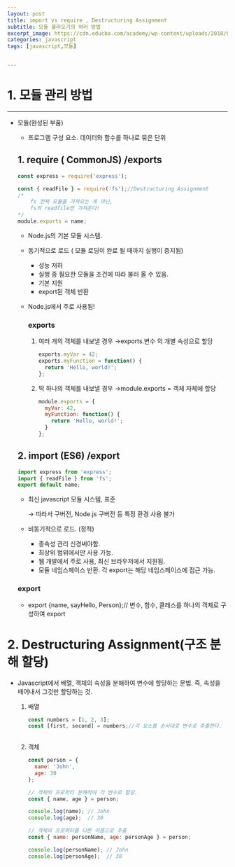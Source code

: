 ```yaml
---
layout: post
title: import vs require , Destructuring Assignment
subtitle: 모듈 불러오기의 여러 방법
excerpt_image: https://cdn.educba.com/academy/wp-content/uploads/2018/09/Require-vs-Import.png
categories: javascript
tags: [javascript,모듈]


---
```


# 1. 모듈 관리 방법

---

- 모듈(완성된 부품)
    - 프로그램 구성 요소. 데이터와 함수를 하나로 묶은 단위
    
    ## 1. require ( CommonJS) /exports
    
    ```jsx
    const express = require('express');
    
    const { readFile } = require('fs');//Destructuring Assignment
    /*  
    	fs 전체 모듈을 가져오는 게 아닌,
    	fs의 readfile만 가져온다!
    */
    module.exports = name;
    ```
    
    - Node.js의 기본 모듈 시스템.
    - 동기적으로 로드 ( 모듈 로딩이 완료 될 때까지 실행이 중지됨)
        - 성능 저하
        - 실행 중 필요한 모듈을 조건에 따라 불러 올 수 있음.
        - 기본 지원
        - export된 객체 반환
    - Node.js에서 주로 사용됨!
        
        ### exports
        
        1. 여러 개의 객체를 내보낼 경우 →exports.변수 의 개별 속성으로 할당
            
            ```jsx
            exports.myVar = 42;
            exports.myFunction = function() {
              return 'Hello, world!';
            };
            ```
            
        2. 딱 하나의 객체를 내보낼 경우 →module.exports = 객체 자체에 할당
            
            ```jsx
            module.exports = {
              myVar: 42,
              myFunction: function() {
                return 'Hello, world!';
              }
            };
            ```
            
    
    ## 2. import (ES6) /export
    
    ```jsx
    import express from 'express';
    import { readFile } from 'fs';
    export default name;
    ```
    
    - 최신 javascript 모듈 시스템, 표준
        
        → 따라서 구버전, Node.js 구버전 등 특정 환경 사용 불가
        
    - 비동기적으로 로드. (정적)
        - 종속성 관리 신경써야함.
        - 최상위 범위에서만 사용 가능.
        - 웹 개발에서 주로 사용, 최신 브라우저에서 지원됨.
        - 모듈 네임스페이스 반환. 각 export는 해당 네임스페이스에 접근 가능.
    
    ### export
    
    - export {name, sayHello, Person};// 변수, 함수, 클래스를 하나의 객체로 구성하여 export
    

# 2. Destructuring Assignment(구조 분해 할당)

- Javascript에서 배열, 객체의 속성을 분해하여 변수에 할당하는 문법. 즉, 속성을 떼어내서 그것만 할당하는 것.
    1. 배열
        
        ```jsx
        const numbers = [1, 2, 3];
        const [first, second] = numbers;//각 요소를 순서대로 변수로 추출한다.
         
        ```
        
    2. 객체
        
        ```jsx
        const person = {
          name: 'John',
          age: 30
        };
        
        // 객체의 프로퍼티 분해하여 각 변수로 할당.
        const { name, age } = person;
        
        console.log(name); // John
        console.log(age);  // 30
        
        // 객체의 프로퍼티를 다른 이름으로 추출
        const { name: personName, age: personAge } = person;
        
        console.log(personName); // John
        console.log(personAge);  // 30
        ```